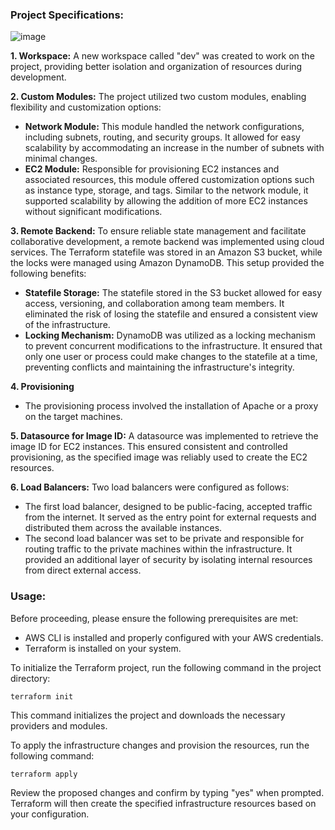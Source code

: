### Project Specifications:
![image](https://github.com/Abdullah-Elkasaby/terraform-aws-project/assets/97049761/a8d6f4ea-cf5e-426e-84aa-2b3ce116f01a)

**1. Workspace:**
A new workspace called "dev" was created to work on the project, providing better isolation and organization of resources during development.

**2. Custom Modules:**
The project utilized two custom modules, enabling flexibility and customization options:
- **Network Module:** This module handled the network configurations, including subnets, routing, and security groups. It allowed for easy scalability by accommodating an increase in the number of subnets with minimal changes.
- **EC2 Module:** Responsible for provisioning EC2 instances and associated resources, this module offered customization options such as instance type, storage, and tags. Similar to the network module, it supported scalability by allowing the addition of more EC2 instances without significant modifications.

**3. Remote Backend:**
To ensure reliable state management and facilitate collaborative development, a remote backend was implemented using cloud services. The Terraform statefile was stored in an Amazon S3 bucket, while the locks were managed using Amazon DynamoDB. This setup provided the following benefits:
- **Statefile Storage:** The statefile stored in the S3 bucket allowed for easy access, versioning, and collaboration among team members. It eliminated the risk of losing the statefile and ensured a consistent view of the infrastructure.
- **Locking Mechanism:** DynamoDB was utilized as a locking mechanism to prevent concurrent modifications to the infrastructure. It ensured that only one user or process could make changes to the statefile at a time, preventing conflicts and maintaining the infrastructure's integrity.

**4. Provisioning**
- The provisioning process involved the installation of Apache or a proxy on the target machines.

**5. Datasource for Image ID:**
A datasource was implemented to retrieve the image ID for EC2 instances. This ensured consistent and controlled provisioning, as the specified image was reliably used to create the EC2 resources.

**6. Load Balancers:**
Two load balancers were configured as follows:
- The first load balancer, designed to be public-facing, accepted traffic from the internet. It served as the entry point for external requests and distributed them across the available instances.
- The second load balancer was set to be private and responsible for routing traffic to the private machines within the infrastructure. It provided an additional layer of security by isolating internal resources from direct external access.

### Usage:

Before proceeding, please ensure the following prerequisites are met:

- AWS CLI is installed and properly configured with your AWS credentials.
- Terraform is installed on your system.

To initialize the Terraform project, run the following command in the project directory:

```
terraform init
```

This command initializes the project and downloads the necessary providers and modules.

To apply the infrastructure changes and provision the resources, run the following command:

```
terraform apply
```

Review the proposed changes and confirm by typing "yes" when prompted. Terraform will then create the specified infrastructure resources based on your configuration.
